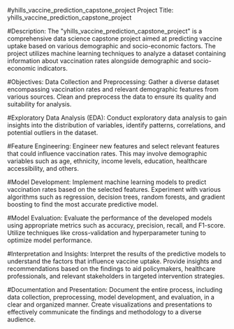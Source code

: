 #yhills_vaccine_prediction_capstone_project
Project Title: yhills_vaccine_prediction_capstone_project

#Description:
The "yhills_vaccine_prediction_capstone_project" is a comprehensive data science capstone project aimed at predicting vaccine uptake based on various demographic and socio-economic factors. The project utilizes machine learning techniques to analyze a dataset containing information about vaccination rates alongside demographic and socio-economic indicators.

#Objectives:
Data Collection and Preprocessing: Gather a diverse dataset encompassing vaccination rates and relevant demographic features from various sources. Clean and preprocess the data to ensure its quality and suitability for analysis.

#Exploratory Data Analysis (EDA):
Conduct exploratory data analysis to gain insights into the distribution of variables, identify patterns, correlations, and potential outliers in the dataset.

#Feature Engineering:
Engineer new features and select relevant features that could influence vaccination rates. This may involve demographic variables such as age, ethnicity, income levels, education, healthcare accessibility, and others.

#Model Development:
Implement machine learning models to predict vaccination rates based on the selected features. Experiment with various algorithms such as regression, decision trees, random forests, and gradient boosting to find the most accurate predictive model.

#Model Evaluation:
Evaluate the performance of the developed models using appropriate metrics such as accuracy, precision, recall, and F1-score. Utilize techniques like cross-validation and hyperparameter tuning to optimize model performance.

#Interpretation and Insights:
Interpret the results of the predictive models to understand the factors that influence vaccine uptake. Provide insights and recommendations based on the findings to aid policymakers, healthcare professionals, and relevant stakeholders in targeted intervention strategies.

#Documentation and Presentation:
Document the entire process, including data collection, preprocessing, model development, and evaluation, in a clear and organized manner. Create visualizations and presentations to effectively communicate the findings and methodology to a diverse audience.

